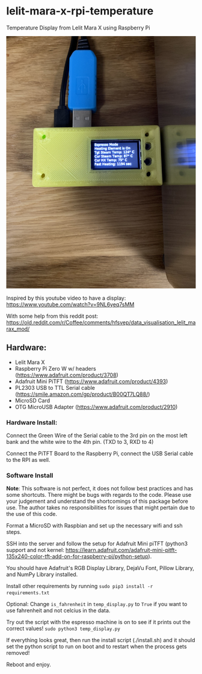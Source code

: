 # lelit-mara-x-rpi-temperature
Temperature Display from Lelit Mara X using Raspberry Pi

![Image Of Raspberry Pi in 3D Printed case](./RPiMara.jpeg)

Inspired by this youtube video to have a display: https://www.youtube.com/watch?v=9NL6yeq7sMM

With some help from this reddit post:
https://old.reddit.com/r/Coffee/comments/hfsvep/data_visualisation_lelit_marax_mod/

## Hardware:

* Lelit Mara X
* Raspberry Pi Zero W w/ headers (https://www.adafruit.com/product/3708)
* Adafruit Mini PiTFT (https://www.adafruit.com/product/4393)
* PL2303 USB to TTL Serial cable
(https://smile.amazon.com/gp/product/B00QT7LQ88/)
* MicroSD Card
* OTG MicroUSB Adapter (https://www.adafruit.com/product/2910)


### Hardware Install:
Connect the Green Wire of the Serial cable to the 3rd pin on the most left bank and the white wire to the 4th pin. (TXD to 3, RXD to 4)

Connect the PiTFT Board to the Raspberry Pi, connect the USB Serial cable to the RPI as well.

### Software Install

**Note**: This software is not perfect, it does not follow best practices and has some shortcuts. There might be bugs with regards to the code. Please use your judgement and understand the shortcomings of this package before use. The author takes no responsibilities for issues that might pertain due to the use of this code.

Format a MicroSD with Raspbian and set up the necessary wifi and ssh steps.

SSH into the server and follow the setup for Adafruit Mini piTFT (python3 support and not kernel: https://learn.adafruit.com/adafruit-mini-pitft-135x240-color-tft-add-on-for-raspberry-pi/python-setup).

You should have Adafruit's RGB Display Library, DejaVu Font, Pillow Library, and NumPy Library installed.

Install other requirements by running `sudo pip3 install -r requirements.txt`

Optional: Change `is_fahrenheit` in `temp_display.py` to `True` if you want to use fahrenheit and not celcius in the data.

Try out the script with the espresso machine is on to see if it prints out the correct values! `sudo python3 temp_display.py`

If everything looks great, then run the install script (./install.sh) and it should set the python script to run on boot and to restart when the process gets removed!

Reboot and enjoy.



